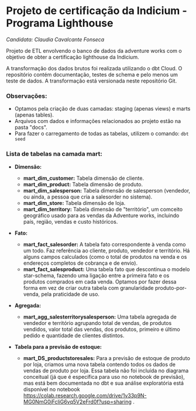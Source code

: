 # Projeto de certificação da Indicium - Programa Lighthouse
_Candidata: Claudia Cavalcante Fonseca_

Projeto de ETL envolvendo o banco de dados da adventure works com o objetivo de obter a certificação lighthouse da Indicium.

A transformação dos dados brutos foi realizada utilizando o dbt Cloud. O repositório contém documentação, testes de schema e pelo menos um teste de dados. A transformação está versionada neste repositório Git.
### Observações:
* Optamos pela criação de duas camadas: staging (apenas views) e marts (apenas tables).
* Arquivos com dados e informações relacionados ao projeto estão na pasta "docs".
* Para fazer o carregamento de todas as tabelas, utilizem o comando:
```dbt seed```

### Lista de tabelas na camada mart:
* **Dimensão:**
  - **mart_dim_customer:** Tabela dimensão de cliente.
  - **mart_dim_product:** Tabela dimensão de produto.
  - **mart_dim_salesperson:** Tabela dimensão de salesperson (vendedor, ou ainda, a pessoa que cria a salesorder no sistema).
  - **mart_dim_store:** Tabela dimensão de loja.
  - **mart_dim_territory:** Tabela dimensão de "território", um comceito geográfico usado para as vendas da Adventure works, incluindo país, região, vendas e custo históricos.

* **Fato:**
  - **mart_fact_salesorder:** A tabela fato correspondente à venda como um todo. Faz referência ao cliente, produto, vendedor e território. Há alguns campos calculados (como o total de produtos na venda e os endereços completos de cobrança e de envio).
  - **mart_fact_salesproduct:** Uma tabela fato que descontinua o modelo star-schema, fazendo uma ligação entre a primeira fato e os produtos comprados em cada venda. Optamos por fazer dessa forma em vez de criar outra tabela com granularidade produto-por-venda, pela praticidade de uso.

* **Agregada:**
  - **mart_agg_salesterritorysalesperson:** Uma tabela agregada de vendedor e território agrupando total de vendas, de produtos vendidos, valor total das vendas, dos produtos, primeiro e último pedido e quantidade de clientes distintos.

* **Tabela para a previsão de estoque:**
  - **mart_DS_productstoresales:** Para a previsão de estoque de produto por loja, criamos uma nova tabela contendo todos os dados de vendas de produto por loja. Essa tabela não foi incluída no diagrama conceitual (já que é específica para uso no notebook de previsão), mas está bem documentada no dbt e sua análise exploratória está disponível no notebook https://colab.research.google.com/drive/1v33p9N-MG0NmG0jFcliG6vq5V2eFrd0f?usp=sharing .
